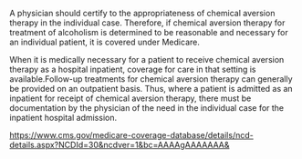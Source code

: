 A physician should certify to the appropriateness of chemical aversion therapy in the individual case. Therefore, if chemical aversion therapy for treatment of alcoholism is determined to be reasonable and necessary for an individual patient, it is covered under Medicare.

When it is medically necessary for a patient to receive chemical aversion therapy as a hospital inpatient, coverage for care in that setting is available.Follow-up treatments for chemical aversion therapy can generally be provided on an outpatient basis. Thus, where a patient is admitted as an inpatient for receipt of chemical aversion therapy, there must be documentation by the physician of the need in the individual case for the inpatient hospital admission.

https://www.cms.gov/medicare-coverage-database/details/ncd-details.aspx?NCDId=30&ncdver=1&bc=AAAAgAAAAAAA&
